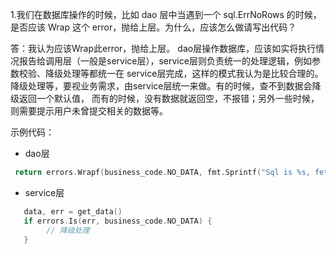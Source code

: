 1.我们在数据库操作的时候，比如 dao 层中当遇到一个 sql.ErrNoRows 的时候，是否应该 Wrap 这个 error，抛给上层。为什么，应该怎么做请写出代码？

答：我认为应该Wrap此error，抛给上层。 dao层操作数据库，应该如实将执行情况报告给调用层（一般是service层），service层则负责统一的处理逻辑，例如参数校验、降级处理等都统一在 service层完成，这样的模式我认为是比较合理的。降级处理等，要视业务需求，由service层统一来做。有的时候，查不到数据会降级返回一个默认值， 而有的时候，没有数据就返回空，不报错；另外一些时候，则需要提示用户未曾提交相关的数据等。 

示例代码：

- dao层

```go
 return errors.Wrapf(business_code.NO_DATA, fmt.Sprintf("Sql is %s, fetched no data from database, %+v", err))
```



- service层

```go
   data, err = get_data()
   if errors.Is(err, business_code.NO_DATA) {
      	// 降级处理
   }
```

